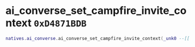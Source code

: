 # ai_converse_set_campfire_invite_context `0xD4871BDB`

```lua
natives.ai_converse.ai_converse_set_campfire_invite_context(_unk0 --[[ integer ]])
```
